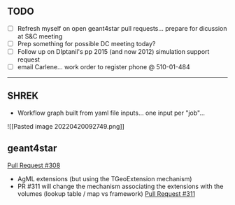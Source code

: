 TODO
---

- [ ] Refresh myself on open geant4star pull requests... prepare for dicussion at S&C meeting
- [ ] Prep something for possible DC meeting today?
- [ ] Follow up on DIptanil's pp 2015 (and now 2012) simulation support request
- [ ] email Carlene... work order to register phone @ 510-01-484

---------------------------------------------------------

SHREK
---

- Workflow graph built from yaml file inputs... one input per "job"...

![[Pasted image 20220420092749.png]]

geant4star
---

[Pull Request #308](https://github.com/star-bnl/star-sw/pull/308)
- AgML extensions (but using the TGeoExtension mechanism)
- PR #311 will change the mechanism associating the extensions with the volumes (lookup table / map vs framework)
[Pull Request #311](https://github.com/star-bnl/star-sw/pull/311)